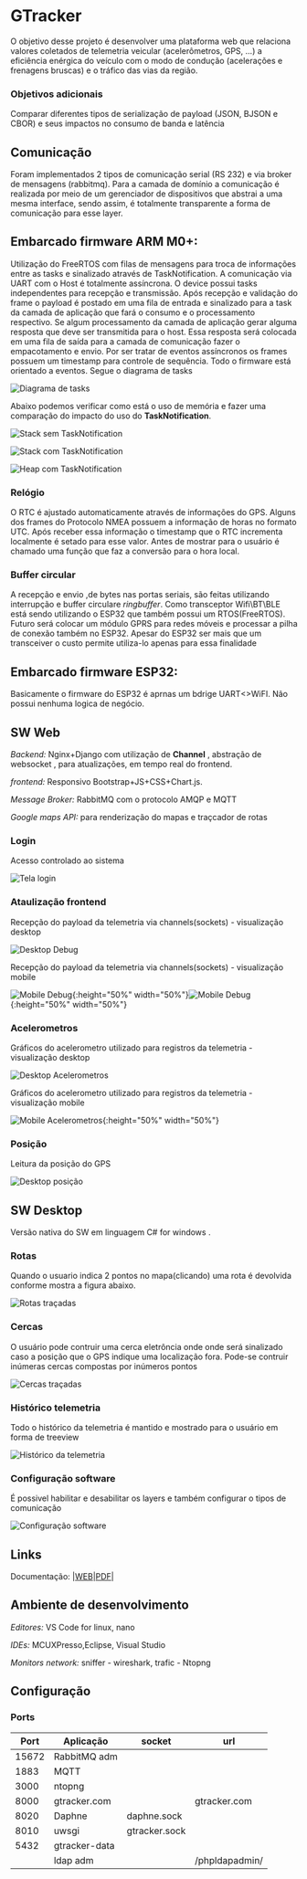 # GTracker

O objetivo desse projeto é desenvolver uma plataforma web que relaciona valores coletados de telemetria veicular (acelerômetros, GPS, ...) a eficiência enérgica do veículo com o modo de condução (acelerações e frenagens bruscas) e o tráfico das vias da região. 

### Objetivos adicionais
Comparar diferentes tipos de serialização de payload  (JSON, BJSON e CBOR) e seus impactos no consumo de banda e latência  

## Comunicação 
Foram implementados 2 tipos de comunicação serial (RS 232) e via broker de mensagens (rabbitmq). Para a camada de domínio a comunicação é
realizada por meio de um gerenciador de dispositivos que abstrai a uma mesma interface, sendo assim, é totalmente transparente a forma de comunicação para esse layer.

## Embarcado firmware ARM M0+:
Utilização do FreeRTOS com filas de mensagens para troca de informações entre as tasks e sinalizado através de TaskNotification. 
A comunicação via UART com o Host é totalmente assíncrona. O device possui tasks independentes para recepção e transmissão. Após recepção e validação do frame o payload é postado em uma fila de entrada e sinalizado para a task da camada de aplicação que fará o consumo e o processamento respectivo. Se algum processamento da camada de aplicação gerar alguma resposta que deve ser transmitida para o host. Essa resposta será colocada em uma fila de saída para a camada de comunicação fazer o empacotamento e envio. 
Por ser tratar de eventos assíncronos os frames possuem um timestamp para controle de sequência. Todo o firmware está orientado a eventos.
Segue o diagrama de tasks 


![Diagrama de tasks][tasks_diagram]

Abaixo podemos verificar como está o uso de memória e fazer uma comparação do impacto do uso do **TaskNotification**.

![Stack **sem** TaskNotification][task_w_eb.png]

![Stack **com** TaskNotification][task_w_tn.png]

![Heap **com** TaskNotification][tasks_w_tn]

### Relógio
O RTC é ajustado automaticamente através de informações do GPS. Alguns dos frames do Protocolo NMEA possuem a informação de horas no formato UTC.
Após receber essa informação o timestamp que o RTC incrementa localmente é setado para esse valor. Antes de mostrar para o usuário é chamado uma função que faz a conversão para o hora local. 

### Buffer circular
A recepção e envio ,de bytes nas portas seriais, são feitas utilizando interrupção e buffer circulare *ringbuffer*.
Como transceptor Wifi\BT\BLE está sendo utilizando o ESP32 que também possui um RTOS(FreeRTOS). Futuro será colocar um módulo GPRS para redes móveis e processar a pilha de conexão também no ESP32.
Apesar do ESP32 ser mais que um transceiver o custo permite utiliza-lo apenas para essa finalidade

## Embarcado firmware ESP32:
Basicamente o firmware do ESP32 é aprnas um bdrige UART<>WiFI. Não possui nenhuma logica de negócio.

## SW Web
*Backend:* Nginx+Django com utilização de **Channel** , abstração de websocket , para atualizações, em tempo real do frontend.

*frontend:* Responsivo Bootstrap+JS+CSS+Chart.js.

*Message Broker:* RabbitMQ com o protocolo AMQP e MQTT

*Google maps API:* para renderização do mapas e traçcador de rotas

### Login

Acesso controlado ao sistema

![Tela login][desktop_login]

### Ataulização frontend

Recepção do payload da telemetria via channels(sockets) - visualização desktop

![Desktop Debug][desktop_debug]

Recepção do payload da telemetria via channels(sockets) - visualização mobile

![Mobile Debug][mobile_debug1]{:height="50%" width="50%"}![Mobile Debug][mobile_debug2]{:height="50%" width="50%"}

### Acelerometros

Gráficos do acelerometro utilizado para registros da telemetria -visualização desktop

![Desktop Acelerometros][desktop_accelerometer]

Gráficos do acelerometro utilizado para registros da telemetria -visualização mobile

![Mobile Acelerometros][mobile_accelerometer]{:height="50%" width="50%"}

### Posição

Leitura da posição do GPS

![Desktop posição][desktop_position]

## SW Desktop

Versão nativa do SW em linguagem C# for windows .

### Rotas

Quando o usuario indica 2 pontos no mapa(clicando) uma rota é devolvida conforme mostra a figura abaixo.

![Rotas traçadas][desktop_route]

### Cercas

O usuário pode contruir uma cerca eletrôncia onde onde será sinalizado caso a posição que o GPS indique uma localização fora.
Pode-se contruir inúmeras cercas compostas por inúmeros pontos 

![Cercas traçadas][desktop_fence]

### Histórico telemetria

Todo o histórico da telemetria é mantido e mostrado para o usuário em forma de treeview

![Histórico da telemetria][desktop_behavior]

### Configuração software

É possivel habilitar e desabilitar os layers e também configurar o tipos de comunicação

![Configuração software][desktop_setup]

## Links

Documentação: |[WEB][doc_m0_doxygen]|[PDF][doc_m0_pdf]|


## Ambiente de desenvolvimento

*Editores:* VS Code for linux, nano

*IDEs:* MCUXPresso,Eclipse, Visual Studio

*Monitors network:* sniffer - wireshark, trafic - Ntopng

## Configuração

### Ports
      
| Port| Aplicação|socket|url|
|-----|----------|------|---|
|15672|RabbitMQ adm|||             
|1883 |MQTT|||
|3000 |ntopng|||
|8000 |gtracker.com||gtracker.com|
|8020 |Daphne|daphne.sock||
|8010 |uwsgi|gtracker.sock||
|5432 |gtracker-data|||
|     |ldap adm||/phpldapadmin/|


[tasks_diagram]:architecture/tasks_diagram.png
[desktop_route]:images/sw/route.png
[desktop_fence]:images/sw/fence.png
[desktop_behavior]:images/sw/behavior.png
[desktop_login]:images/web/desktop_login.png
[desktop_debug]:images/web/desktop_debug.png
[mobile_debug1]:images/web/mobile_debug1.png
[mobile_debug2]:images/web/mobile_debug2.png
[desktop_accelerometer]:images/web/desktop_accelerometer.png
[desktop_position]:images/web/desktop_position.png
[task_w_eb.png]:images/fw/tasks_w_eventbit.png
[task_w_tn.png]:images/fw/tasks_w_tn.png
[tasks_w_tn]:images/fw/tasks_w_tn.png
[mobile_accelerometer]:images/web/mobile_accelerometer.png
[desktop_setup]:images/sw/setup.png
[doc_m0_doxygen]:FW/html/index.html
[doc_m0_pdf]:FW/latex/refman.pdf